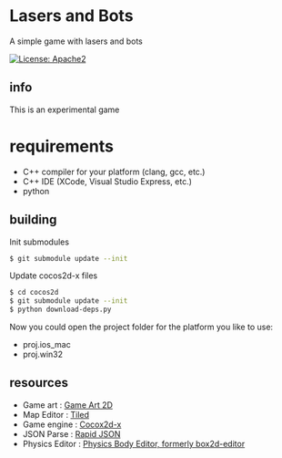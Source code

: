 # Lasers and Bots

A simple game with lasers and bots

[![License: Apache2](https://img.shields.io/badge/license-Apache%202-blue.svg)](/LICENSE)

## info

This is an experimental game

# requirements

- C++ compiler for your platform (clang, gcc, etc.)
- C++ IDE (XCode, Visual Studio Express, etc.)
- python

## building

Init submodules

```bash
$ git submodule update --init
```

Update cocos2d-x files

```bash
$ cd cocos2d
$ git submodule update --init
$ python download-deps.py
```

Now you could open the project folder for the platform you like to use:

- proj.ios_mac
- proj.win32

## resources

- Game art : [Game Art 2D](https://www.gameart2d.com/)
- Map Editor : [Tiled](https://www.mapeditor.org/)
- Game engine : [Cocox2d-x](https://cocos2d-x.org/)
- JSON Parse : [Rapid JSON](http://rapidjson.org/)
- Physics Editor : [Physics Body Editor, formerly box2d-editor](https://code.google.com/archive/p/box2d-editor/)
